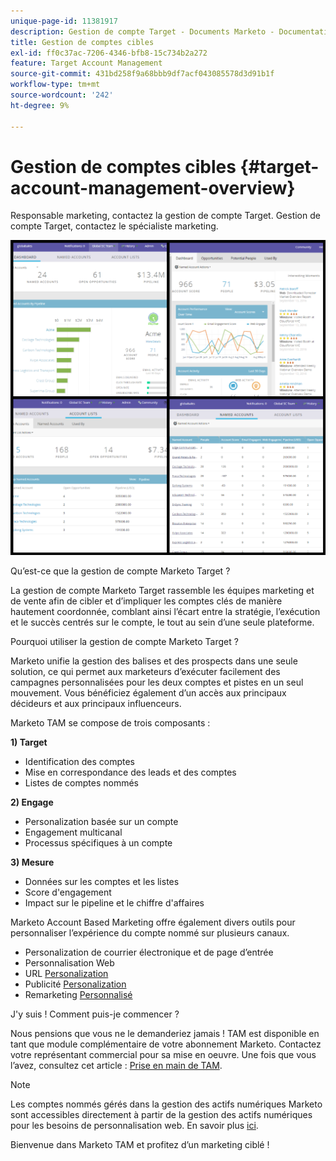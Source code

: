 ```yaml
---
unique-page-id: 11381917
description: Gestion de compte Target - Documents Marketo - Documentation du produit
title: Gestion de comptes cibles
exl-id: ff0c37ac-7206-4346-bfb8-15c734b2a272
feature: Target Account Management
source-git-commit: 431bd258f9a68bbb9df7acf043085578d3d91b1f
workflow-type: tm+mt
source-wordcount: '242'
ht-degree: 9%

---
```


# Gestion de comptes cibles {#target-account-management-overview}

Responsable marketing, contactez la gestion de compte Target. Gestion de compte Target, contactez le spécialiste marketing.

![](assets/photo-collage.png)

Qu’est-ce que la gestion de compte Marketo Target ?

La gestion de compte Marketo Target rassemble les équipes marketing et de vente afin de cibler et d’impliquer les comptes clés de manière hautement coordonnée, comblant ainsi l’écart entre la stratégie, l’exécution et le succès centrés sur le compte, le tout au sein d’une seule plateforme.

Pourquoi utiliser la gestion de compte Marketo Target ?

Marketo unifie la gestion des balises et des prospects dans une seule solution, ce qui permet aux marketeurs d’exécuter facilement des campagnes personnalisées pour les deux comptes et pistes en un seul mouvement. Vous bénéficiez également d’un accès aux principaux décideurs et aux principaux influenceurs.

Marketo TAM se compose de trois composants :

**1) Target**

* Identification des comptes
* Mise en correspondance des leads et des comptes
* Listes de comptes nommés

**2) Engage**

* Personalization basée sur un compte
* Engagement multicanal
* Processus spécifiques à un compte

**3) Mesure**

* Données sur les comptes et les listes
* Score d&#39;engagement
* Impact sur le pipeline et le chiffre d&#39;affaires

Marketo Account Based Marketing offre également divers outils pour personnaliser l’expérience du compte nommé sur plusieurs canaux.

* Personalization de courrier électronique et de page d’entrée
* Personnalisation Web
* URL [Personalization](/help/marketo/product-docs/demand-generation/landing-pages/personalizing-landing-pages/enable-personalized-urls-for-your-account.md)
* Publicité [Personalization](/help/marketo/product-docs/demand-generation/facebook/create-a-custom-audience-in-facebook.md)
* Remarketing [Personnalisé](/help/marketo/product-docs/web-personalization/website-retargeting/retargeting-with-web-personalization-data.md)

J&#39;y suis ! Comment puis-je commencer ?

Nous pensions que vous ne le demanderiez jamais ! TAM est disponible en tant que module complémentaire de votre abonnement Marketo. Contactez votre représentant commercial pour sa mise en oeuvre. Une fois que vous l’avez, consultez cet article : [Prise en main de TAM](/help/marketo/product-docs/target-account-management/setup-tam/getting-started-with-tam.md).

>[!NOTE]
>
>Les comptes nommés gérés dans la gestion des actifs numériques Marketo sont accessibles directement à partir de la gestion des actifs numériques pour les besoins de personnalisation web. En savoir plus [ici](/help/marketo/product-docs/web-personalization/account-based-web-marketing/account-based-web-marketing-with-tam.md).

Bienvenue dans Marketo TAM et profitez d’un marketing ciblé !
